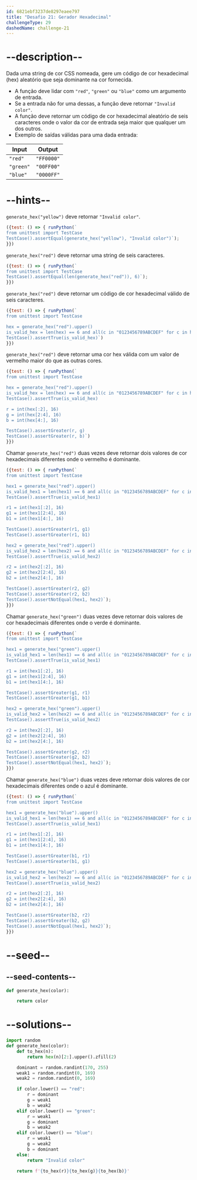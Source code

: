 ```yaml
---
id: 6821ebf3237de8297eaee797
title: "Desafio 21: Gerador Hexadecimal"
challengeType: 29
dashedName: challenge-21
---
```


# --description--

Dada uma string de cor CSS nomeada, gere um código de cor hexadecimal (hex) aleatório que seja dominante na cor fornecida.

- A função deve lidar com `"red"`, `"green"` ou `"blue"` como um argumento de entrada.
- Se a entrada não for uma dessas, a função deve retornar `"Invalid color"`.
- A função deve retornar um código de cor hexadecimal aleatório de seis caracteres onde o valor da cor de entrada seja maior que qualquer um dos outros.
- Exemplo de saídas válidas para uma dada entrada:

| Input   | Output   |
|---------|----------|
| `"red"`   | `"FF0000"` |
| `"green"` | `"00FF00"` |
| `"blue"`  | `"0000FF"` |

# --hints--

`generate_hex("yellow")` deve retornar `"Invalid color"`.

```js
({test: () => { runPython(`
from unittest import TestCase
TestCase().assertEqual(generate_hex("yellow"), "Invalid color")`);
}})
```

`generate_hex("red")` deve retornar uma string de seis caracteres.

```js
({test: () => { runPython(`
from unittest import TestCase
TestCase().assertEqual(len(generate_hex("red")), 6)`);
}})
```

`generate_hex("red")` deve retornar um código de cor hexadecimal válido de seis caracteres.

```js
({test: () => { runPython(`
from unittest import TestCase

hex = generate_hex("red").upper()
is_valid_hex = len(hex) == 6 and all(c in "0123456789ABCDEF" for c in hex)
TestCase().assertTrue(is_valid_hex)`)
}})
```

`generate_hex("red")` deve retornar uma cor hex válida com um valor de vermelho maior do que as outras cores.

```js
({test: () => { runPython(`
from unittest import TestCase

hex = generate_hex("red").upper()
is_valid_hex = len(hex) == 6 and all(c in "0123456789ABCDEF" for c in hex)
TestCase().assertTrue(is_valid_hex)

r = int(hex[:2], 16)
g = int(hex[2:4], 16)
b = int(hex[4:], 16)

TestCase().assertGreater(r, g)
TestCase().assertGreater(r, b)`)
}})
```

Chamar `generate_hex("red")` duas vezes deve retornar dois valores de cor hexadecimais diferentes onde o vermelho é dominante.

```js
({test: () => { runPython(`
from unittest import TestCase

hex1 = generate_hex("red").upper()
is_valid_hex1 = len(hex1) == 6 and all(c in "0123456789ABCDEF" for c in hex1)
TestCase().assertTrue(is_valid_hex1)

r1 = int(hex1[:2], 16)
g1 = int(hex1[2:4], 16)
b1 = int(hex1[4:], 16)

TestCase().assertGreater(r1, g1)
TestCase().assertGreater(r1, b1)

hex2 = generate_hex("red").upper()
is_valid_hex2 = len(hex2) == 6 and all(c in "0123456789ABCDEF" for c in hex2)
TestCase().assertTrue(is_valid_hex2)

r2 = int(hex2[:2], 16)
g2 = int(hex2[2:4], 16)
b2 = int(hex2[4:], 16)

TestCase().assertGreater(r2, g2)
TestCase().assertGreater(r2, b2)
TestCase().assertNotEqual(hex1, hex2)`);
}})
```

Chamar `generate_hex("green")` duas vezes deve retornar dois valores de cor hexadecimais diferentes onde o verde é dominante.

```js
({test: () => { runPython(`
from unittest import TestCase

hex1 = generate_hex("green").upper()
is_valid_hex1 = len(hex1) == 6 and all(c in "0123456789ABCDEF" for c in hex1)
TestCase().assertTrue(is_valid_hex1)

r1 = int(hex1[:2], 16)
g1 = int(hex1[2:4], 16)
b1 = int(hex1[4:], 16)

TestCase().assertGreater(g1, r1)
TestCase().assertGreater(g1, b1)

hex2 = generate_hex("green").upper()
is_valid_hex2 = len(hex2) == 6 and all(c in "0123456789ABCDEF" for c in hex2)
TestCase().assertTrue(is_valid_hex2)

r2 = int(hex2[:2], 16)
g2 = int(hex2[2:4], 16)
b2 = int(hex2[4:], 16)

TestCase().assertGreater(g2, r2)
TestCase().assertGreater(g2, b2)
TestCase().assertNotEqual(hex1, hex2)`);
}})
```

Chamar `generate_hex("blue")` duas vezes deve retornar dois valores de cor hexadecimais diferentes onde o azul é dominante.

```js
({test: () => { runPython(`
from unittest import TestCase

hex1 = generate_hex("blue").upper()
is_valid_hex1 = len(hex1) == 6 and all(c in "0123456789ABCDEF" for c in hex1)
TestCase().assertTrue(is_valid_hex1)

r1 = int(hex1[:2], 16)
g1 = int(hex1[2:4], 16)
b1 = int(hex1[4:], 16)

TestCase().assertGreater(b1, r1)
TestCase().assertGreater(b1, g1)

hex2 = generate_hex("blue").upper()
is_valid_hex2 = len(hex2) == 6 and all(c in "0123456789ABCDEF" for c in hex2)
TestCase().assertTrue(is_valid_hex2)

r2 = int(hex2[:2], 16)
g2 = int(hex2[2:4], 16)
b2 = int(hex2[4:], 16)

TestCase().assertGreater(b2, r2)
TestCase().assertGreater(b2, g2)
TestCase().assertNotEqual(hex1, hex2)`);
}})
```

# --seed--

## --seed-contents--

```py
def generate_hex(color):

    return color
```

# --solutions--

```py
import random
def generate_hex(color):
    def to_hex(n):
        return hex(n)[2:].upper().zfill(2)

    dominant = random.randint(170, 255)
    weak1 = random.randint(0, 169)
    weak2 = random.randint(0, 169)

    if color.lower() == "red":
        r = dominant
        g = weak1
        b = weak2
    elif color.lower() == "green":
        r = weak1
        g = dominant
        b = weak2
    elif color.lower() == "blue":
        r = weak1
        g = weak2
        b = dominant
    else:
        return "Invalid color"

    return f'{to_hex(r)}{to_hex(g)}{to_hex(b)}'
```
